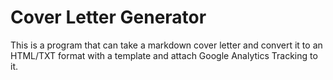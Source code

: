 # Cover Letter Generator

This is a program that can take a markdown cover letter and convert it to an HTML/TXT format with a template and attach
Google Analytics Tracking to it.
